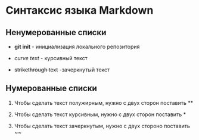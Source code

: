 # Синтаксис языка Markdown

## Ненумерованные списки

- **git init** - инициализация локального репозитория

- *curve text* - курсивный текст

- ~~strikethrough text~~ -зачеркнутый текст

## Нумерованные списки 

1. Чтобы сделать текст полужирным, нужно с двух сторон поставить **

2. Чтобы сделать текст курсивным, нужно с двух сторон поставить *

3. Чтобы сделать текст зачеркнутым, нужно с двух стороно поставить ~~

